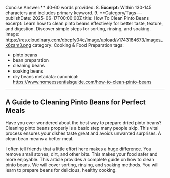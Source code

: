 
Concise Answer:** 40-60 words provided.
8.  **Excerpt:** Within 130-145 characters and includes primary keyword.
9.  **Category/Tags---
publishDate: 2025-06-17T00:00:00Z
title: How To Clean Pinto Beans
excerpt: Learn how to clean pinto beans effectively for better taste, texture, and digestion. Discover simple steps for sorting, rinsing, and soaking.
image: https://res.cloudinary.com/dbcpfy04c/image/upload/v1743184673/images_k6zam3.png
category: Cooking & Food Preparation
tags:
  - pinto beans
  - bean preparation
  - cleaning beans
  - soaking beans
  - dry beans
metadata:
  canonical: https://www.homeessentialsguide.com/how-to-clean-pinto-beans
---

## A Guide to Cleaning Pinto Beans for Perfect Meals

Have you ever wondered about the best way to prepare dried pinto beans? Cleaning pinto beans properly is a basic step many people skip. This vital process ensures your dishes taste great and avoids unwanted surprises. A clean bean means a better meal.

I often tell friends that a little effort here makes a huge difference. You remove small stones, dirt, and other bits. This makes your food safer and more enjoyable. This article provides a complete guide on how to clean pinto beans. We will cover sorting, rinsing, and soaking methods. You will learn to prepare beans for delicious, healthy cooking.

###